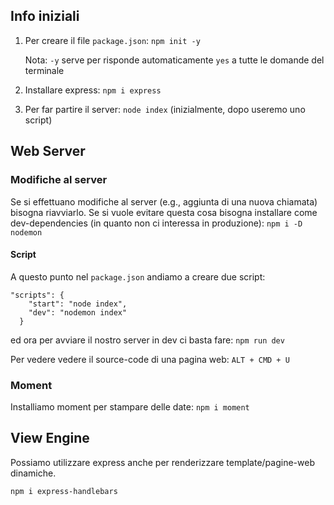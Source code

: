 ## Info iniziali

1. Per creare il file `package.json`: `npm init -y`
   
   Nota: `-y` serve per risponde automaticamente `yes` a tutte le domande del terminale

2. Installare express: `npm i express`

3. Per far partire il server: `node index` (inizialmente, dopo useremo uno script)

## Web Server

### Modifiche al server
Se si effettuano modifiche al server (e.g., aggiunta di una nuova chiamata) bisogna riavviarlo.
Se si vuole evitare questa cosa bisogna installare come dev-dependencies (in quanto non ci interessa in produzione):
`npm i -D nodemon`

#### Script
A questo punto nel `package.json` andiamo a creare due script:
```
"scripts": {
    "start": "node index",
    "dev": "nodemon index"
  }
```
ed ora per avviare il nostro server in dev ci basta fare:
`npm run dev`

Per vedere vedere il source-code di una pagina web:
`ALT + CMD + U`

### Moment

Installiamo moment per stampare delle date:
`npm i moment`

## View Engine
Possiamo utilizzare express anche per renderizzare template/pagine-web dinamiche.

`npm i express-handlebars`